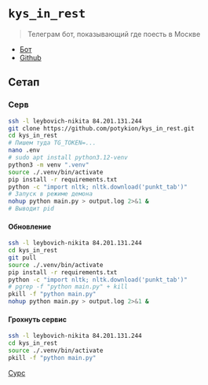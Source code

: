 # `kys_in_rest`

> Телеграм бот, показывающий где поесть в Москве

- [Бот](https://t.me/kys_in_rest_bot)
- [Github](https://github.com/potykion/kys_in_rest)

## Сетап 

### Серв

```sh
ssh -l leybovich-nikita 84.201.131.244
git clone https://github.com/potykion/kys_in_rest.git
cd kys_in_rest
# Пишем туда TG_TOKEN=...
nano .env
# sudo apt install python3.12-venv
python3 -m venv ".venv"
source ./.venv/bin/activate
pip install -r requirements.txt
python -c "import nltk; nltk.download('punkt_tab')"
# Запуск в режиме демона
nohup python main.py > output.log 2>&1 &
# Выводит pid
```

#### Обновление

```sh
ssh -l leybovich-nikita 84.201.131.244
cd kys_in_rest
git pull
source ./.venv/bin/activate
pip install -r requirements.txt
python -c "import nltk; nltk.download('punkt_tab')"
# pgrep -f "python main.py" + kill
pkill -f "python main.py" 
nohup python main.py > output.log 2>&1 &
```

#### Грохнуть сервис

```sh
ssh -l leybovich-nikita 84.201.131.244
cd kys_in_rest
source ./.venv/bin/activate
pkill -f "python main.py" 
```

[Сурс](https://chat.deepseek.com/a/chat/s/783c3446-773e-4482-80da-bf83c91a7b74)